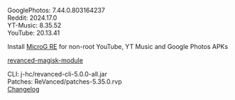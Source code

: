 GooglePhotos: 7.44.0.803164237  
Reddit: 2024.17.0  
YT-Music: 8.35.52  
YouTube: 20.13.41  

Install [MicroG RE](https://github.com/WSTxda/MicroG-RE/releases) for non-root YouTube, YT Music and Google Photos APKs  

[revanced-magisk-module](https://github.com/j-hc/revanced-magisk-module)
  
CLI: j-hc/revanced-cli-5.0.0-all.jar  
Patches: ReVanced/patches-5.35.0.rvp  
[Changelog](https://github.com/ReVanced/revanced-patches/releases/tag/v5.35.0)  

